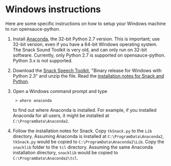 Windows instructions
====================

Here are some specific instructions on how to setup your Windows machine to
run opensauce-python.

1. Install [Anaconda](https://www.continuum.io/), the 32-bit Python 2.7
   version.  This is important; use 32-bit version, even if you have a 64-bit
   Windows operating system.  The Snack Sound Toolkit is very old, and can only
   run on 32-bit software.  Currently, only Python 2.7 is supported on
   opensauce-python.  Python 3.x is not supported.

2. Download the [Snack Speech Toolkit](http://www.speech.kth.se/snack/),
   "Binary release for Windows with Python 2.3" and unzip the file.  Read the
   [installation notes for Snack and Python](http://www.speech.kth.se/snack/pyinstall.html).

3. Open a Windows command prompt and type

        > where anaconda

   to find out where Anaconda is installed. For example, if you installed
   Anaconda for all users, it might be installed at
   `C:\ProgramData\Anaconda2`.

4. Follow the installation notes for Snack.  Copy `tkSnack.py` to the `Lib`
   directory.  Assuming Anaconda is installed at `C:\ProgramData\Anaconda2`,
   `tkSnack.py` would be copied to `C:\ProgramData\Anaconda2\Lib`.  Copy the
   `snacklib` folder to the `tcl` directory.  Assuming the same Anaconda
   installation directory, `snacklib` would be copied to
   `C:\ProgramData\Anaconda2\tcl`.
